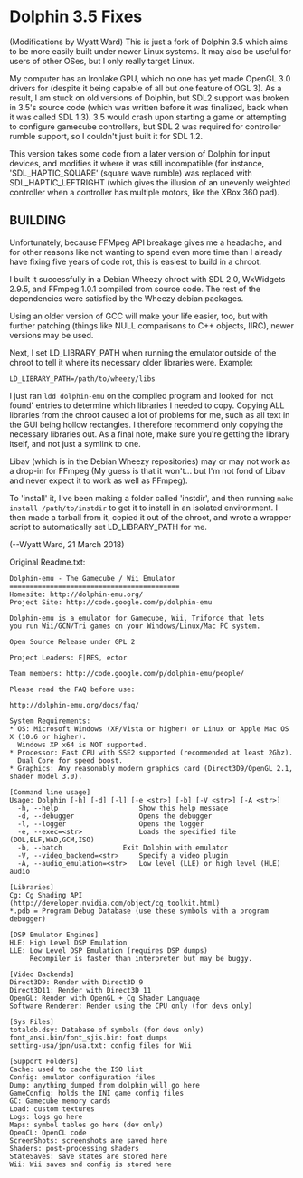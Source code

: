 
Dolphin 3.5 Fixes
=================
(Modifications by Wyatt Ward)
This is just a fork of Dolphin 3.5 which aims to be more easily built under
newer Linux systems. It may also be useful for users of other OSes, but I
only really target Linux.

My computer has an Ironlake GPU, which no one has yet made OpenGL 3.0 drivers
for (despite it being capable of all but one feature of OGL 3). As a result,
I am stuck on old versions of Dolphin, but SDL2 support was broken in 3.5's
source code (which was written before it was finalized, back when it was called
SDL 1.3). 3.5 would crash upon starting a game or attempting to configure
gamecube controllers, but SDL 2 was required for controller rumble support, so
I couldn't just built it for SDL 1.2.

This version takes some code from a later version of Dolphin for input devices,
and modifies it where it was still incompatible (for instance,
'SDL_HAPTIC_SQUARE' (square wave rumble) was replaced with SDL_HAPTIC_LEFTRIGHT
(which gives the illusion of an unevenly weighted controller when a controller
has multiple motors, like the XBox 360 pad).

BUILDING
--------
Unfortunately, because FFMpeg API breakage gives me a headache, and for other
reasons like not wanting to spend even more time than I already have fixing
five years of code rot, this is easiest to build in a chroot.

I built it successfully in a Debian Wheezy chroot with SDL 2.0, WxWidgets
2.9.5, and FFmpeg 1.0.1 compiled from source code. The rest of the dependencies
were satisfied by the Wheezy debian packages.

Using an older version of GCC will make your life easier, too, but with further
patching (things like NULL comparisons to C++ objects, IIRC), newer versions
may be used.

Next, I set LD_LIBRARY_PATH when running the emulator outside of the chroot to
tell it where its necessary older libraries were. Example:

    LD_LIBRARY_PATH=/path/to/wheezy/libs

I just ran `ldd dolphin-emu` on the compiled program and looked for 'not found'
entries to determine which libraries I needed to copy. Copying ALL libraries
from the chroot caused a lot of problems for me, such as all text in the GUI
being hollow rectangles. I therefore recommend only copying the necessary
libraries out. As a final note, make sure you're getting the library itself,
and not just a symlink to one.

Libav (which is in the Debian Wheezy repositories) may or may not work as a
drop-in for FFmpeg (My guess is that it won't... but I'm not fond of Libav and
never expect it to work as well as FFmpeg).

To 'install' it, I've been making a folder called 'instdir', and then running
`make install /path/to/instdir` to get it to install in an isolated
environment. I then made a tarball from it, copied it out of the chroot, and
wrote a wrapper script to automatically set LD_LIBRARY_PATH for me.

(--Wyatt Ward, 21 March 2018)

Original Readme.txt:
```
Dolphin-emu - The Gamecube / Wii Emulator
==========================================
Homesite: http://dolphin-emu.org/
Project Site: http://code.google.com/p/dolphin-emu

Dolphin-emu is a emulator for Gamecube, Wii, Triforce that lets
you run Wii/GCN/Tri games on your Windows/Linux/Mac PC system.

Open Source Release under GPL 2

Project Leaders: F|RES, ector

Team members: http://code.google.com/p/dolphin-emu/people/

Please read the FAQ before use:

http://dolphin-emu.org/docs/faq/

System Requirements:
* OS: Microsoft Windows (XP/Vista or higher) or Linux or Apple Mac OS X (10.6 or higher).
  Windows XP x64 is NOT supported.
* Processor: Fast CPU with SSE2 supported (recommended at least 2Ghz).
  Dual Core for speed boost.
* Graphics: Any reasonably modern graphics card (Direct3D9/OpenGL 2.1, shader model 3.0).

[Command line usage]
Usage: Dolphin [-h] [-d] [-l] [-e <str>] [-b] [-V <str>] [-A <str>]
  -h, --help                	Show this help message
  -d, --debugger            	Opens the debugger
  -l, --logger              	Opens the logger
  -e, --exec=<str>          	Loads the specified file (DOL,ELF,WAD,GCM,ISO)
  -b, --batch             	Exit Dolphin with emulator
  -V, --video_backend=<str>  	Specify a video plugin
  -A, --audio_emulation=<str>	Low level (LLE) or high level (HLE) audio

[Libraries]
Cg: Cg Shading API (http://developer.nvidia.com/object/cg_toolkit.html)
*.pdb = Program Debug Database (use these symbols with a program debugger)

[DSP Emulator Engines]
HLE: High Level DSP Emulation
LLE: Low Level DSP Emulation (requires DSP dumps)
     Recompiler is faster than interpreter but may be buggy.

[Video Backends]
Direct3D9: Render with Direct3D 9
Direct3D11: Render with Direct3D 11
OpenGL: Render with OpenGL + Cg Shader Language
Software Renderer: Render using the CPU only (for devs only)

[Sys Files]
totaldb.dsy: Database of symbols (for devs only)
font_ansi.bin/font_sjis.bin: font dumps
setting-usa/jpn/usa.txt: config files for Wii

[Support Folders]
Cache: used to cache the ISO list
Config: emulator configuration files
Dump: anything dumped from dolphin will go here
GameConfig: holds the INI game config files
GC: Gamecube memory cards
Load: custom textures
Logs: logs go here
Maps: symbol tables go here (dev only)
OpenCL: OpenCL code
ScreenShots: screenshots are saved here
Shaders: post-processing shaders
StateSaves: save states are stored here
Wii: Wii saves and config is stored here
```